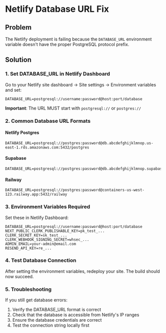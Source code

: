 # Netlify Database URL Fix

## Problem
The Netlify deployment is failing because the `DATABASE_URL` environment variable doesn't have the proper PostgreSQL protocol prefix.

## Solution

### 1. Set DATABASE_URL in Netlify Dashboard

Go to your Netlify site dashboard → Site settings → Environment variables and set:

```
DATABASE_URL=postgresql://username:password@host:port/database
```

**Important**: The URL MUST start with `postgresql://` or `postgres://`

### 2. Common Database URL Formats

#### Netlify Postgres
```
DATABASE_URL=postgresql://postgres:password@db.abcdefghijklmnop.us-east-1.rds.amazonaws.com:5432/postgres
```

#### Supabase
```
DATABASE_URL=postgresql://postgres:password@db.abcdefghijklmnop.supabase.co:5432/postgres
```

#### Railway
```
DATABASE_URL=postgresql://postgres:password@containers-us-west-123.railway.app:5432/railway
```

### 3. Environment Variables Required

Set these in Netlify Dashboard:

```
DATABASE_URL=postgresql://username:password@host:port/database
NEXT_PUBLIC_CLERK_PUBLISHABLE_KEY=pk_test_...
CLERK_SECRET_KEY=sk_test_...
CLERK_WEBHOOK_SIGNING_SECRET=whsec_...
ADMIN_EMAIL=your-admin@email.com
RESEND_API_KEY=re_...
```

### 4. Test Database Connection

After setting the environment variables, redeploy your site. The build should now succeed.

### 5. Troubleshooting

If you still get database errors:
1. Verify the DATABASE_URL format is correct
2. Check that the database is accessible from Netlify's IP ranges
3. Ensure the database credentials are correct
4. Test the connection string locally first
